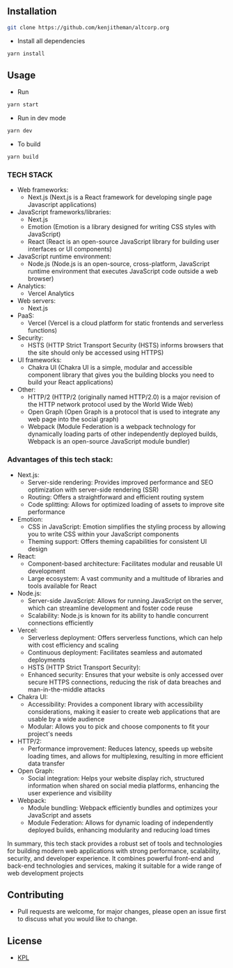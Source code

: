 ## Installation

```sh
git clone https://github.com/kenjitheman/altcorp.org
```

- Install all dependencies

```sh
yarn install
```

## Usage

- Run

```sh
yarn start
```

- Run in dev mode

```sh
yarn dev
```

- To build

```sh
yarn build
```

### TECH STACK

- Web frameworks:
    - Next.js (Next.js is a React framework for developing single page Javascript applications)
- JavaScript frameworks/libraries:
    - Next.js 
    - Emotion (Emotion is a library designed for writing CSS styles with JavaScript)
    - React (React is an open-source JavaScript library for building user interfaces or UI components)
- JavaScript runtime environment:
    - Node.js (Node.js is an open-source, cross-platform, JavaScript runtime environment that executes JavaScript code outside a web browser)
- Analytics:
    - Vercel Analytics
- Web servers:
    - Next.js
- PaaS:
    - Vercel (Vercel is a cloud platform for static frontends and serverless functions)
- Security:
    - HSTS (HTTP Strict Transport Security (HSTS) informs browsers that the site should only be accessed using HTTPS)
- UI frameworks:
    - Chakra UI (Chakra UI is a simple, modular and accessible component library that gives you the building blocks you need to build your React applications)
- Other:
    - HTTP/2 (HTTP/2 (originally named HTTP/2.0) is a major revision of the HTTP network protocol used by the World Wide Web)
    - Open Graph (Open Graph is a protocol that is used to integrate any web page into the social graph)
    - Webpack (Module Federation is a webpack technology for dynamically loading parts of other independently deployed builds, Webpack is an open-source JavaScript module bundler)

### Advantages of this tech stack:

- Next.js:
    - Server-side rendering: Provides improved performance and SEO optimization with server-side rendering (SSR)
    - Routing: Offers a straightforward and efficient routing system
    - Code splitting: Allows for optimized loading of assets to improve site performance
- Emotion:
    - CSS in JavaScript: Emotion simplifies the styling process by allowing you to write CSS within your JavaScript components
    - Theming support: Offers theming capabilities for consistent UI design
- React:
    - Component-based architecture: Facilitates modular and reusable UI development
    - Large ecosystem: A vast community and a multitude of libraries and tools available for React
- Node.js:
    - Server-side JavaScript: Allows for running JavaScript on the server, which can streamline development and foster code reuse
    - Scalability: Node.js is known for its ability to handle concurrent connections efficiently
- Vercel:
    - Serverless deployment: Offers serverless functions, which can help with cost efficiency and scaling
    - Continuous deployment: Facilitates seamless and automated deployments
    - HSTS (HTTP Strict Transport Security):
    - Enhanced security: Ensures that your website is only accessed over secure HTTPS connections, reducing the risk of data breaches and man-in-the-middle attacks
- Chakra UI:
    - Accessibility: Provides a component library with accessibility considerations, making it easier to create web applications that are usable by a wide audience
    - Modular: Allows you to pick and choose components to fit your project's needs
- HTTP/2:
    - Performance improvement: Reduces latency, speeds up website loading times, and allows for multiplexing, resulting in more efficient data transfer
- Open Graph:
    - Social integration: Helps your website display rich, structured information when shared on social media platforms, enhancing the user experience and visibility
- Webpack:
    - Module bundling: Webpack efficiently bundles and optimizes your JavaScript and assets
    - Module Federation: Allows for dynamic loading of independently deployed builds, enhancing modularity and reducing load times

In summary, this tech stack provides a robust set of tools and technologies for building modern web applications with strong performance, scalability, security, and developer experience. It combines powerful front-end and back-end technologies and services, making it suitable for a wide range of web development projects


## Contributing

- Pull requests are welcome, for major changes, please open an issue first to
  discuss what you would like to change.

## License

- [KPL](./LICENSE)
